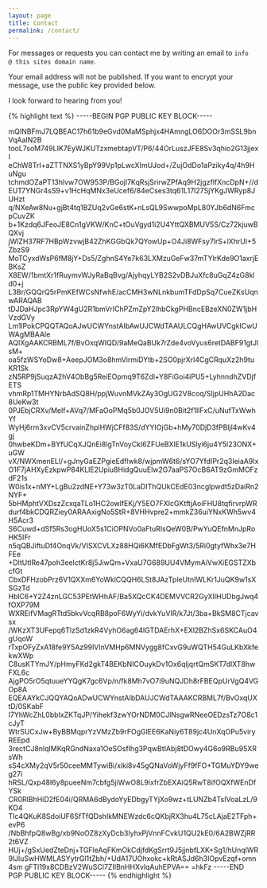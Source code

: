```yaml
---
layout: page
title: Contact
permalink: /contact/
---
```


For messages or requests you can contact me by writing an email to `info @ this sites domain name`.

Your email address will not be published. If you want to encrypt your message, use the public key provided below.  

I look forward to hearing from you!

{% highlight text %}
-----BEGIN PGP PUBLIC KEY BLOCK-----

mQINBFmJ7LQBEAC17h61b9eGvd0MaMSphjx4HAmngLO6DOOr3mSSL9bnVqAaIN2B
tooL7soM749LIK7EyWJKUTzxmebtapVT/P6/44OrLuszJFE8Sv3qhio2G13jjexI
eChW8TrI+aZTTNXS1yBpY99Vp1pLwcXImUJod+/ZujOdDo1aPziky4q/4h9HuNgu
tchmdOZaPT13hlvw7OW953P/BGojl7KqRsjSrirwZPfAq9H2jgzflfXncDpN+//d
EUT7YNGr4sS9+v1HcHqMNx3eUcef6/84eCses3tq61L17l27SjYKgJWRyp8JUHzt
q/NXeAw8Nu+gjBt4tq1BZUq2vGe6stK+nLsQL9SwwpoMpL80YJb6dN6FmcpCuvZK
b+1Kzdq6JFeoJE8Cn1gVKW/KnC+tOuVgyd1i2U4YttQXBMUV5S/Cz72kjuwBQXvj
jWlZH37RF7HBpWzvwjB42ZhKGGbQk7QYowUp+O4Ji8WFsy7lrS+lXhrUI+5ZbzS9
MoTCyxdWsP6fM8jY+Ds5/ZghnS4Ye7k63LXMzuGeFw37mTYlrKde9O1axrjEBKsZ
X8EW/1bmtXr1fRuymvWJyRaBqBvg/AjyhqyLYB2S2vDBJuXfc8uGqZ4zG8kld0+j
L3Br/GQQrQ5rPmKEfWCsNfwhE/acCMH3wNLnkbumTFdDpSq7CueZKsUqnwARAQAB
tDJDaHJpc3RpYW4gU2R1bmVrIChPZmZpY2lhbCkgPHBncEBzeXN0ZW1jbHVzdGVy
Lm1lPokCPQQTAQoAJwUCWYnstAIbAwUJCWdTAAULCQgHAwUVCgkICwUWAgMBAAIe
AQIXgAAKCRBML7f/BvOxqWIQD/9aMeQaBUk7rZde4voVyus6retDABF91gtJlsM+
oa5fzWSYoDw8+AeepJOM3o8hmVirmiDYtb+2SO0pjrXrl4CgCRquXz2h9tuKR1Sk
zN5RP9jSuqzA2hV4ObBg5ReiEOpmq9T6Zdl+Y8FiGoi4iPU5+LyhnndhZVDjfETS
vhmRp1TMHYNrbAdSQ8H/ppjWuvnMVkZAy3OgUG2V8coq/SIjpUHhA2Dac8UeKw3t
0PJEbjCRXv/Melf+AVq7/MFaOoPMq5b0JOV5Ui9n0Bit2f1llFxC/uNufTxWwhYf
WyHj6rm3xvCV5crvainZhplHWjCFf83S/dYYIOjGb+hMy70DjD3fPBljl4wKv4gj
0hwbeKDm+BYfUCqXJQnEi8lgTnVoyCkl6ZFUeBXlE1kUSlyi6ju4Y5l23ONX+uGW
vX/NWXmenELl/+gJnyGaEZPgieEdflwk8/wjpmW6t6/sYO7YfdIPr2q3IeiaA9Ix
O1F7jAHXyEzkpwP84KLlE2Upiu8HidgQuuElw2G7aaPS7OcB6AT9zGmMOFzdF21s
W0is1x+nMY+LgBu2zdNE+Y73w3zT0LaDIThQUkCEdE03ncglpwdt5zDaiRn2NYF+
5bHMphtVXDszZcxqaTLo1HC2owlfEKj/Y5EO7FXIcGKtftjAoiFHU8tqfirvrpWR
durf4bkCDQRZiey0ARAAxigNo5StR+8VHHvpre2+mmkZ36uiYNxKWh5wv4H5Acr3
S6Cuwd+dSf5Rs3ogHUoX5s1CiOPNVo0aFtuRIsQeW0B/PwYuQEfnMnJpRoHK5IFr
n5qQBJiftuDf4OnqVk/VISXCVLXz88HQi6KMfEDbFgWt3/5Ri0gtyfWhx3e7HFEe
+DltUtIRe47poh3eelctKr8j5JiwQm+VxaU7G689UU4VMymAiVwXiEGSTZXbcfGt
CbxDFHzobPrz6V1QXXm6YoWklCQQH6LSt8JAzTpleUtnIWLKr1JuQK9w1sXSGzTd
HblC6+Y2Z4znLGC53PEtWHhAF/Ba5XQcCK4DEMVVCR2GyXIlHUDbgJwq4fOXP79M
WXREifVMagRTtd5bkvVcqRB8poF6WyYi/dvkYuVIR/k7Jt/3ba+BkSM8CTjcavsx
/WKzXT3UFepq6TlzSd1zkR4VyhO6ag64IGTDAErhX+EXl2BZhSx6SKCAuO4gUqoW
rTxpOFyZxA18fe9Y5Az99lVInVMHp6MNVygg8fCxvG9uWQTH54GuLKbXkfekwXWp
C8usKTYmJY/pHmyFKd2gkT4BEKbNICOuykDv1Ox6qljqrtQmSKT7dlXT8hwFXL6c
AjgPO5rO5qtuueYYQgK7gc6Vp/n/fk8Mh7vO7i9uNQJDh8rFBEQpUrVgQ4VGOp8A
EQEAAYkCJQQYAQoADwUCWYnstAIbDAUJCWdTAAAKCRBML7f/BvOxqUXtD/0SKabF
I7YhWcZhL0bbIxZKTqJP/Yihekf3zwYOrNDM0CJlNsgwRNeeOEDzsTz7O8c1cJyT
WtrSUCxJw+ByBBMqprYzVMzZb9rFOgGlEE6KaNiy6T89jc4UnXqOPu5viryREEpd
3rectCJ8nlqIMKqRGndNaxa1OeSOsfIhg3PqwBtIAbj8tDOwy4G6o9RBu95XRsWh
sS4cXMy2qV5r50ceeMMTywiBi/xiki8v45gQNaVoWjyFf9fFO+TGMuYDY9weg27i
hRSL/Qxp48I6y8pueeNm7cbfg5jiWwO8L9ixfrZbEXAiQ5RwT8ifOQXfWEnDfYSk
CR0RlBhHiD2fE04i/QRMA6dBydoYyEDbgyTYjXo9wz+tLUNZb4TsIVoaLzL/9KO4
TIc4QKuK8SdoiUF6SfTfQDshIkMNEWzdc6cQKbjRX3hu4L75cLAjaE2TFph+evP6
/NbBhfpQ8wBg/xb9NoOZ8zXyDcb3lyhxPjVnnFCvkU1QU2kE0/6A2BWZjRR2t6VZ
HUj+/gSxUedZteDnj+TGFleAqFKmOkCdjfdKgSrrt9J5jjnbfLXK+Sg1/hUnqlWR
9lJluSwHWMLASYytrGl1tZbh/+UdA17UOhxokc+kRtASJd6h3IOpvEzqf+omn4sm
gFTl19x8CDBzV2WuSCl7ZIIBnHHXvlqAuhEPVA==
=hkFz
-----END PGP PUBLIC KEY BLOCK-----
{% endhighlight %}
